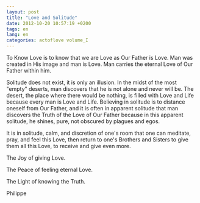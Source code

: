 ```yaml
---
layout: post
title: "Love and Solitude"
date: 2012-10-20 10:57:19 +0200
tags: en
lang: en
categories: actoflove volume_I
---
```

To Know Love is to know that we are Love as Our Father is Love. Man was created in His image and man is Love. Man carries the eternal Love of Our Father within him.

Solitude does not exist, it is only an illusion. In the midst of the most "empty" deserts, man discovers that he is not alone and never will be. The desert, the place where there would be nothing, is filled with Love and Life because every man is Love and Life. Believing in solitude is to distance oneself from Our Father, and it is often in apparent solitude that man discovers the Truth of the Love of Our Father because in this apparent solitude, he shines, pure, not obscured by plagues and egos.

It is in solitude, calm, and discretion of one's room that one can meditate, pray, and feel this Love, then return to one's Brothers and Sisters to give them all this Love, to receive and give even more.

The Joy of giving Love.

The Peace of feeling eternal Love.

The Light of knowing the Truth.

Philippe

<!-- 
This work is licensed under a Creative Commons Attribution-NonCommercial 4.0 International License.
-->